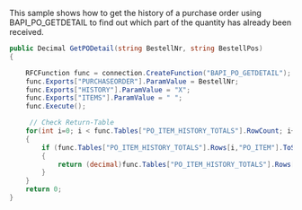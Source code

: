 This sample shows how to get the history of a purchase order using BAPI_PO_GETDETAIL to find out which part of the quantity has already been received.

```csharp
public Decimal GetPODetail(string BestellNr, string BestellPos)
{

    RFCFunction func = connection.CreateFunction("BAPI_PO_GETDETAIL");
    func.Exports["PURCHASEORDER"].ParamValue = BestellNr;
    func.Exports["HISTORY"].ParamValue = "X";
    func.Exports["ITEMS"].ParamValue = " ";
    func.Execute();

     // Check Return-Table
    for(int i=0; i < func.Tables["PO_ITEM_HISTORY_TOTALS"].RowCount; i++)
    {
        if (func.Tables["PO_ITEM_HISTORY_TOTALS"].Rows[i,"PO_ITEM"].ToString().Equals(BestellPos))
        {
            return (decimal)func.Tables["PO_ITEM_HISTORY_TOTALS"].Rows[i,"DELIV_QTY"];
        }
    }
    return 0;
}

```

### 
